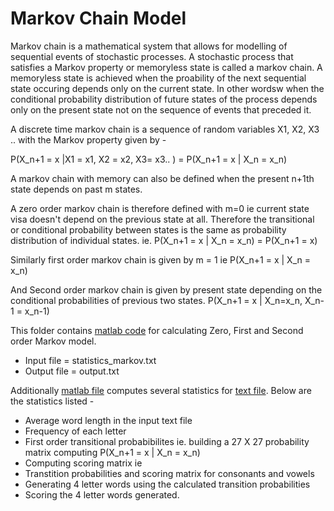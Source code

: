 # Markov Chain Model
Markov chain is a mathematical system that allows for modelling of sequential events of stochastic processes. A stochastic process that satisfies a Markov property or memoryless state is called a markov chain. A memoryless state is achieved when the proability of the next sequential state occuring depends only on the current state. In other wordsw when the conditional probability distribution of future states of the process depends only on the present state not on the sequence of events that preceded it.

A discrete time markov chain is a sequence of random variables X1, X2, X3 .. with the Markov property given by -

P(X_n+1 = x |X1 = x1, X2 = x2, X3= x3.. ) = P(X_n+1 = x | X_n = x_n) 

A markov chain with memory can also be defined when the present n+1th state depends on past m states.

A zero order markov chain is therefore defined with m=0 ie current state visa doesn't depend on the previous state at all. Therefore the transitional or conditional probability between states is the same as probability distribution of individual states.
ie. P(X_n+1 = x | X_n = x_n)  = P(X_n+1 = x)

Similarly first order markov chain is given by m = 1
ie P(X_n+1 = x | X_n = x_n) 

And Second order markov chain is given by present state depending on the conditional probabilities of previous two states.
P(X_n+1 = x | X_n=x_n, X_n-1 = x_n-1)

This folder contains [matlab code](/statistics_1.m) for calculating Zero, First and Second order Markov model. 
* Input file = statistics_markov.txt 
* Output file = output.txt

Additionally [matlab file](/markovtext.m) computes several statistics for [text file](/text2.txt). Below are the statistics listed - 

* Average word length in the input text file
* Frequency of each letter
* First order transitional probabibilites ie. building a 27 X 27 probability matrix computing P(X_n+1 = x | X_n = x_n) 
* Computing scoring matrix  ie
* Transtition probabilities and scoring matrix for consonants and vowels
* Generating 4 letter words using the calculated transition probabilities
* Scoring the 4 letter words generated.
